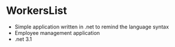 # WorkersList
* Simple application written in .net to remind the language syntax
* Employee management application
* .net 3.1
